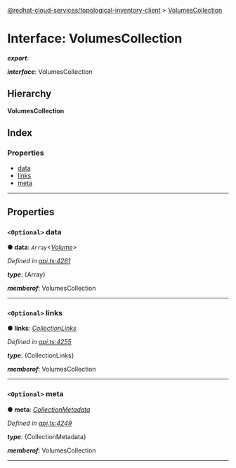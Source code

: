 [@redhat-cloud-services/topological-inventory-client](../README.md) > [VolumesCollection](../interfaces/volumescollection.md)

# Interface: VolumesCollection

*__export__*: 

*__interface__*: VolumesCollection

## Hierarchy

**VolumesCollection**

## Index

### Properties

* [data](volumescollection.md#data)
* [links](volumescollection.md#links)
* [meta](volumescollection.md#meta)

---

## Properties

<a id="data"></a>

### `<Optional>` data

**● data**: *`Array`<[Volume](volume.md)>*

*Defined in [api.ts:4261](https://github.com/RedHatInsights/javascript-clients/blob/master/packages/topological-inventory/api.ts#L4261)*

*__type__*: {Array}

*__memberof__*: VolumesCollection

___
<a id="links"></a>

### `<Optional>` links

**● links**: *[CollectionLinks](collectionlinks.md)*

*Defined in [api.ts:4255](https://github.com/RedHatInsights/javascript-clients/blob/master/packages/topological-inventory/api.ts#L4255)*

*__type__*: {CollectionLinks}

*__memberof__*: VolumesCollection

___
<a id="meta"></a>

### `<Optional>` meta

**● meta**: *[CollectionMetadata](collectionmetadata.md)*

*Defined in [api.ts:4249](https://github.com/RedHatInsights/javascript-clients/blob/master/packages/topological-inventory/api.ts#L4249)*

*__type__*: {CollectionMetadata}

*__memberof__*: VolumesCollection

___

